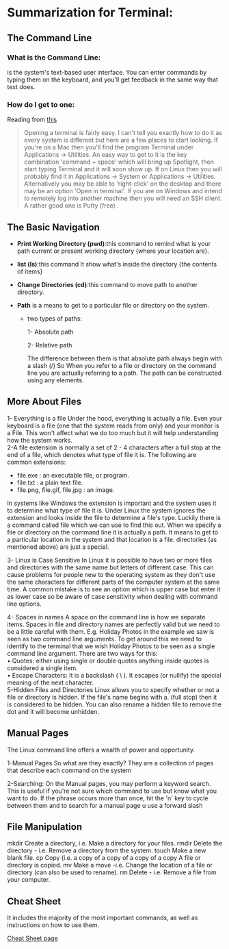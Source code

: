 # Summarization for Terminal:
## The Command Line
 ### What is the Command Line:
 is the system's text-based user interface. You can enter commands by typing them on the keyboard, and you'll get feedback in the same way that text does.
 ### How do I get to one:
 Reading from [this](https://ryanstutorials.net/linuxtutorial/commandline.php)

 >Opening a terminal is fairly easy. I can't tell you exactly how to do it as every system is different but here are a few places to start looking.
If you're on a Mac then you'll find the program Terminal under Applications -> Utilities. An easy way to get to it is the key combination 'command + space' which will bring up Spotlight, then start typing Terminal and it will soon show up.
If on Linux then you will probably find it in Applications -> System or Applications -> Utilities. Alternatively you may be able to 'right-click' on the desktop and there may be an option 'Open in terminal'.
If you are on Windows and intend to remotely log into another machine then you will need an SSH client. A rather good one is Putty (free) . 

## The Basic Navigation
- **Print Working Directory (pwd)**:this command  to remind what is your path current or present working directory {where your location are}.
- **list (ls)**:this command It show what's inside the directory {the contents of items}
- **Change Directories (cd)**:this command to move path to another directory.
- **Path** is a means to get to a particular file or directory on the system.

  - two types of paths:

       1- Absolute path 
  
       2- Relative path<br> 
       
       The difference between them is that absolute path always begin with a slash (/)
So When you refer to a file or directory on the command line you are actually referring to a path. The path can be constructed using any elements.
 
## More About Files
1- Everything is a file Under the hood, everything is actually a file. Even your keyboard is a file (one that the system reads from only) and your monitor is a File. This won't affect what we do too much but it will help understanding how the system works.<br>
2-A file extension is normally a set of 2 - 4 characters after a full stop at the end of a file, which denotes what type of file it is. The following are common extensions:
   - file.exe : an executable file, or program.
   - file.txt : a plain text file.
   - file.png, file.gif, file.jpg : an image.


In systems like Windows the extension is important and the system uses it to determine what type of file it is. Under Linux the system ignores the extension and looks inside the file to determine a file's type. Luckily there is a command called file which we can use to find this out.
When we specify a file or directory on the command line it is actually a path. It means to get to a particular location in the system and that location is a file. directories (as mentioned above) are just a special.<br> 

3- Linux is Case Sensitive
In Linux it is possible to have two or more files and directories with the same name but letters of different case. This can cause problems for people new to the operating system as they don't use the same characters for different parts of the computer system at the same time. 
A common mistake is to see an option which is upper case but enter it as lower case so be aware of case sensitivity when dealing with command line options.

4- Spaces in names
A space on the command line is how we separate items. Spaces in file and directory names are perfectly valid but we need to be a little careful with them.
E.g. Holiday Photos in the example we saw is seen as two command line arguments. To get around this we need to identify to the terminal that we wish Holiday Photos to be seen as a single command line argument. There are two ways for this:<br>
•	Quotes: either using single or double quotes anything inside quotes is considered a single item.<br>
•	Escape Characters: It is a backslash ( \ ). It escapes (or nullify) the special meaning of the next character.<br>
5-Hidden Files and Directories
Linux allows you to specify whether or not a file or directory is hidden. If the file's name begins with a. (full stop) then it is considered to be hidden. You can also rename a hidden file to remove the dot and it will become unhidden.
## Manual Pages
The Linux command line offers a wealth of power and opportunity.

1-Manual Pages So what are they exactly? They are a collection of pages that describe each command on the system

2-Searching: On the Manual pages, you may perform a keyword search. This is useful if you're not sure which command to use but know what you want to do. If the phrase occurs more than once, hit the 'n' key to cycle between them and to search for a manual page u use a forward slash

## File Manipulation
mkdir Create a directory, i.e. Make a directory for your files. rmdir Delete the directory - i.e. Remove a directory from the system. touch Make a new blank file. cp Copy (i.e. a copy of a copy of a copy of a copy A file or directory is copied. mv Make a move -i.e. Change the location of a file or directory (can also be used to rename). rm Delete - i.e. Remove a file from your computer.


## Cheat Sheet
 It includes the majority of the most important commands, as well as instructions on how to use them.

[Cheat Sheet page](https://ryanstutorials.net/linuxtutorial/cheatsheet.php)